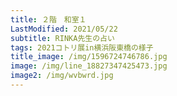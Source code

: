```yaml
---
title: ２階　和室１
LastModified: 2021/05/22
subtitle: RINKA先生の占い
tags: 2021コトリ展in横浜阪東橋の様子
title_image: /img/1596724746786.jpg
image: /img/line_18827347425473.jpg
image2: /img/wvbwrd.jpg
---
```

